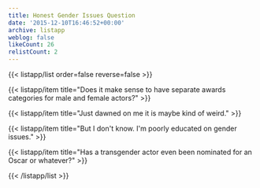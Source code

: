 ```yaml
---
title: Honest Gender Issues Question
date: '2015-12-10T16:46:52+00:00'
archive: listapp
weblog: false
likeCount: 26
relistCount: 2
---
```



{{< listapp/list order=false reverse=false >}}

   {{< listapp/item title="Does it make sense to have separate awards categories for male and female actors?" >}}

   {{< listapp/item title="Just dawned on me it is maybe kind of weird." >}}

   {{< listapp/item title="But I don't know. I'm poorly educated on gender issues." >}}

   {{< listapp/item title="Has a transgender actor even been nominated for an Oscar or whatever?" >}}

{{< /listapp/list >}}
